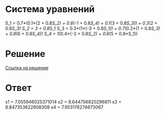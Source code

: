 # Система уравнений
S_1 = 0.7*(0.1*(2 + 0.8*S_2) + 0.8*(-1 + 0.8*S_4) + 0.1*(3 + 0.8*S_3)) + 0.3*(2 + 0.8*S_3)
S_2 = 3 + 0.8*S_1
S_3 = 0.3*(1*(-3 + 0.8*S_1)) + 0.7*(0.2*(1 + 0.8*S_3) + 0.8*(6 + 0.8*S_4))
S_4 = 1*(0.4*(-3 + 0.8*S_2) + 0.6*(5 + 0.8*S_1))

# Решение
[Ссылка на решение](<https://www.kontrolnaya-rabota.ru/s/equal-many/system-any/?ef-TOTAL_FORMS=52&ef-INITIAL_FORMS=2&ef-MIN_NUM_FORMS=1&ef-MAX_NUM_FORMS=1000&ef-0-s=S1+%3D+0.7*%280.1*%282+%2B+0.8*S2%29+%2B+0.8*%28-1+%2B+0.8*S4%29+%2B+0.1*%283+%2B+0.8*S3%29%29+%2B+0.3*%282+%2B+0.8*S3%29&ef-1-s=S2+%3D+3+%2B+0.8*S1&ef-2-s=S3+%3D+0.3*%281*%28-3+%2B+0.8*S1%29%29+%2B+0.7*%280.2*%281+%2B+0.8*S3%29+%2B+0.8*%286+%2B+0.8*S4%29%29&ef-3-s=S4+%3D+1*%280.4*%28-3+%2B+0.8*S2%29+%2B+0.6*%285+%2B+0.8*S1%29%29&ef-4-s=&ef-5-s=&ef-6-s=&ef-7-s=&ef-8-s=&ef-9-s=&ef-10-s=&ef-11-s=&ef-12-s=&ef-13-s=&ef-14-s=&ef-15-s=&ef-16-s=&ef-17-s=&ef-18-s=&ef-19-s=&ef-20-s=&ef-21-s=&ef-22-s=&ef-23-s=&ef-24-s=&ef-25-s=&ef-26-s=&ef-27-s=&ef-28-s=&ef-29-s=&ef-30-s=&ef-31-s=&ef-32-s=&ef-33-s=&ef-34-s=&ef-35-s=&ef-36-s=&ef-37-s=&ef-38-s=&ef-39-s=&ef-40-s=&ef-41-s=&ef-42-s=&ef-43-s=&ef-44-s=&ef-45-s=&ef-46-s=&ef-47-s=&ef-48-s=&ef-49-s=&ef-50-s=&ef-51-s=&X=x&x1=-10&x2=10&Y=y&y1=-10&y2=10>)

# Ответ
s1 = 7.055946025371014
s2 = 8.644756820296811
s3 = 8.847353622908308
s4 = 7.953176274673067